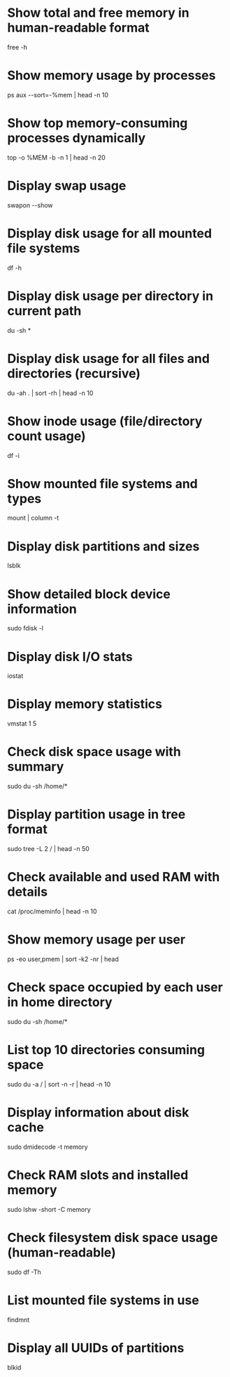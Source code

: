 # Show total and free memory in human-readable format
free -h

# Show memory usage by processes
ps aux --sort=-%mem | head -n 10

# Show top memory-consuming processes dynamically
top -o %MEM -b -n 1 | head -n 20

# Display swap usage
swapon --show

# Display disk usage for all mounted file systems
df -h

# Display disk usage per directory in current path
du -sh *

# Display disk usage for all files and directories (recursive)
du -ah . | sort -rh | head -n 10

# Show inode usage (file/directory count usage)
df -i

# Show mounted file systems and types
mount | column -t

# Display disk partitions and sizes
lsblk

# Show detailed block device information
sudo fdisk -l

# Display disk I/O stats
iostat

# Display memory statistics
vmstat 1 5

# Check disk space usage with summary
sudo du -sh /home/*

# Display partition usage in tree format
sudo tree -L 2 / | head -n 50

# Check available and used RAM with details
cat /proc/meminfo | head -n 10

# Show memory usage per user
ps -eo user,pmem | sort -k2 -nr | head

# Check space occupied by each user in home directory
sudo du -sh /home/*

# List top 10 directories consuming space
sudo du -a / | sort -n -r | head -n 10

# Display information about disk cache
sudo dmidecode -t memory

# Check RAM slots and installed memory
sudo lshw -short -C memory

# Check filesystem disk space usage (human-readable)
sudo df -Th

# List mounted file systems in use
findmnt

# Display all UUIDs of partitions
blkid
